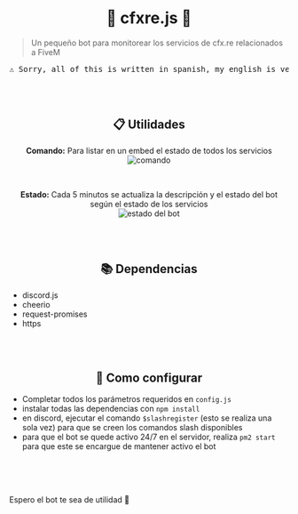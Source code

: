 <h1 align="center">🤖 cfxre.js 🐌</h1>

> Un pequeño bot para monitorear los servicios de cfx.re relacionados a FiveM

<pre>⚠ Sorry, all of this is written in spanish, my english is very basic 😅</pre>

<br><br>

<h2 align="center">📋 Utilidades</h2>
<p align="center">
    <b>Comando:</b> Para listar en un embed el estado de todos los servicios <br>
    <img src="https://i.imgur.com/D60BJ4Z.png" title="comando">
</p>
<br>
<p align="center">
    <b>Estado:</b> Cada 5 minutos se actualiza la descripción y el estado del bot según el estado de los servicios <br>
    <img src="https://i.imgur.com/rtpW4Lq.png" title="estado del bot">
</p>

<br><br>

<h2 align="center">📚 Dependencias</h2>
<ul>
  <li>discord.js</li>
  <li>cheerio</li>
  <li>request-promises</li>
  <li>https</li>
</ul>

<br><br>

<h2 align="center">🧰 Como configurar</h2>
<ul>
  <li>Completar todos los parámetros requeridos en <code>config.js</code></li>
  <li>instalar todas las dependencias con <code>npm install</code></li>
  <li>en discord, ejecutar el comando <code>$slashregister</code> (esto se realiza una sola vez) para que se creen los comandos slash disponibles </li>
  <li>para que el bot se quede activo 24/7 en el servidor, realiza <code>pm2 start</code> para que este se encargue de mantener activo el bot</li>
</ul>

<br><br><br>

Espero el bot te sea de utilidad 💜
